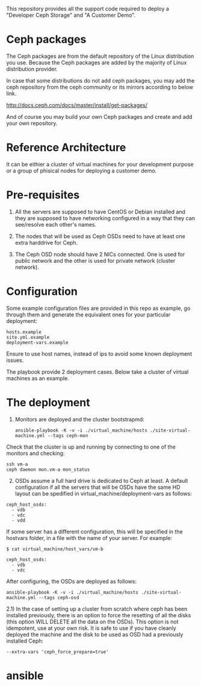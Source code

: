 This repository provides all the support code required to deploy a "Developer
Ceph Storage" and "A Customer Demo".

# Ceph packages

The Ceph packages are from the default repository of the Linux distribution you use. 
Because the Ceph packages are added by the majority of Linux distribution provider.

In case that some distributions do not add ceph packages, you may add the ceph repository 
from the ceph community or its mirrors according to below link.

http://docs.ceph.com/docs/master/install/get-packages/

And of course you may build your own Ceph packages and create and add your own repository.

# Reference Architecture

It can be eithier a cluster of virtual machines for your development purpose or a group of 
phisical nodes for deploying a customer demo.

# Pre-requisites


1. All the servers are supposed to have CentOS or Debian installed and they are supposed to
have networking configured in a way that they can see/resolve each other's names.

1. The nodes that will be used as Ceph OSDs need to have at least one extra harddrive for Ceph.

1. The Ceph OSD node should have 2 NICs connected. One is used for public network and 
the other is used for private network (cluster network).

# Configuration

Some example configuration files are provided in this repo as example, go through them and
generate the equivalent ones for your particular deployment:

    hosts.example
    site.yml.example
    deployment-vars.example


Ensure to use host names, instead of ips to avoid some known deployment issues.

The playbook provide 2 deployment cases. Below take a cluster of virtual machines as an example.

# The deployment

1) Monitors are deployed and the cluster bootstrapmd:


       ansible-playbook -K -v -i ./virtual_machine/hosts ./site-virtual-machine.yml --tags ceph-mon

Check that the cluster is up and running by connecting to one of the monitors
and checking:

    ssh vm-a
    ceph daemon mon.vm-a mon_status

2) OSDs assume a full hard drive is dedicated to Ceph at least. A default
configuration if all the servers that will be OSDs have the same HD layout
can be spedified in virtual_machine/deployment-vars as follows:

```
ceph_host_osds:
  - vdb
  - vdc
  - vdd
```

If some server has a different configuration, this will be specified in the
hostvars folder, in a file with the name of your server. For example:

```
$ cat virtual_machine/host_vars/vm-b

ceph_host_osds:
  - vdb
  - vdc
```

After configuring, the OSDs are deployed as follows:

    ansible-playbook -K -v -i ./virtual_machine/hosts ./site-virtual-machine.yml --tags ceph-osd

2.1) In the case of setting up a cluster from scratch where ceph has been installed
previously, there is an option to force the resetting of all the disks (this
option WILL DELETE all the data on the OSDs). This option is not
idempotent, use at your own risk. It is safe to use if you have cleanly deployed
the machine and the disk to be used as OSD had a previously installed Ceph:

    --extra-vars 'ceph_force_prepare=true'
# ansible
